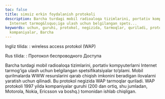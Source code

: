 ```yaml
---
toc: false
title: simsiz erkin foydalanish protokoli
description: Barcha turdagi mobil radioaloqa tizimlarini, portativ kompyuterlarni
  Internet tarmog&lsquo;iga ulash uchun belgilangan spets...
keywords: uchun, guruhi, protokol, negizida, tarmoqlar, quriladi, protokoli, yilda,
  kompaniyalar, Barcha
---
```


Ingliz tilida:
:   wireless access protokol (WAP)

Rus tilida:
:   Протокол беспроводного Доступа

Barcha turdagi mobil radioaloqa tizimlarini, portativ kompyuterlarni Internet tarmog‘iga ulash uchun belgilangan spetsifikatsiyalar to‘plami. Mobil qurilmalarda WWW resurslarini qarab chiqish imkonini beradigan ilovalarni yaratish uchun qilinadi. Bu protokol negizida WAP tarmoqlar quriladi. WAP protokoli 1997 yilda kompaniyalar guruhi (200 dan ortiq, shu jumladan, Motorola, Nokia, Ericsson va boshq.) tomonidan ishlab chiqilgan.